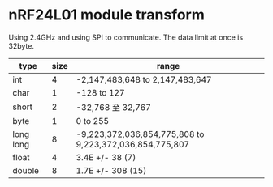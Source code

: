 # nRF24L01 module transform
Using 2.4GHz and using SPI to communicate. The data limit at once is 32byte.

|type|size|range|
|---|---|---|
|int|4|-2,147,483,648 to 2,147,483,647|
|char|1|-128 to 127|
|short|2|-32,768 至 32,767|
|byte|1|0 to 255|
|long long|8|-9,223,372,036,854,775,808 to 9,223,372,036,854,775,807|
|float|4|3.4E +/- 38 (7)|
|double|8|1.7E +/- 308 (15)|
